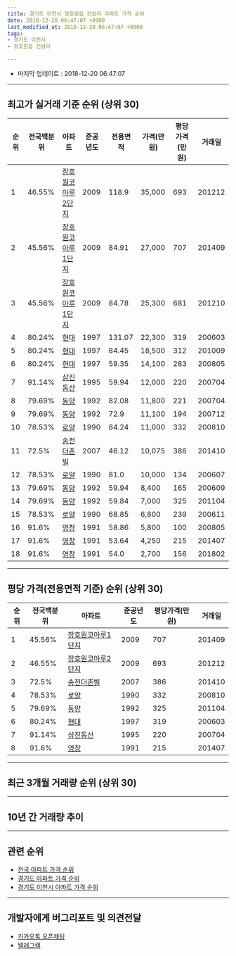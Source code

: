 ```yaml
---
title: 경기도 이천시 장호원읍 진암리 아파트 가격 순위
date: 2018-12-20 06:47:07 +0900
last_modified_at: 2018-12-20 06:47:07 +0900
tags:
- 경기도 이천시
- 장호원읍 진암리

---
```


* 마지막 업데이트 : 2018-12-20 06:47:07

---

## 최고가 실거래 기준 순위 (상위 30)


|순위|전국백분위|아파트|준공년도|전용면적|가격(만원)|평당가격(만원)|거래일|
|---|---|---|---|---|---|---|---|
|1|46.55%|[장호원코아루2단지](https://search.naver.com/search.naver?query=%EA%B2%BD%EA%B8%B0%EB%8F%84+%EC%9D%B4%EC%B2%9C%EC%8B%9C+%EC%9E%A5%ED%98%B8%EC%9B%90%EC%9D%8D+%EC%A7%84%EC%95%94%EB%A6%AC+%EC%9E%A5%ED%98%B8%EC%9B%90%EC%BD%94%EC%95%84%EB%A3%A82%EB%8B%A8%EC%A7%80)|2009|118.9|35,000|693|201212|
|2|45.56%|[장호원코아루1단지](https://search.naver.com/search.naver?query=%EA%B2%BD%EA%B8%B0%EB%8F%84+%EC%9D%B4%EC%B2%9C%EC%8B%9C+%EC%9E%A5%ED%98%B8%EC%9B%90%EC%9D%8D+%EC%A7%84%EC%95%94%EB%A6%AC+%EC%9E%A5%ED%98%B8%EC%9B%90%EC%BD%94%EC%95%84%EB%A3%A81%EB%8B%A8%EC%A7%80)|2009|84.91|27,000|707|201409|
|3|45.56%|[장호원코아루1단지](https://search.naver.com/search.naver?query=%EA%B2%BD%EA%B8%B0%EB%8F%84+%EC%9D%B4%EC%B2%9C%EC%8B%9C+%EC%9E%A5%ED%98%B8%EC%9B%90%EC%9D%8D+%EC%A7%84%EC%95%94%EB%A6%AC+%EC%9E%A5%ED%98%B8%EC%9B%90%EC%BD%94%EC%95%84%EB%A3%A81%EB%8B%A8%EC%A7%80)|2009|84.78|25,300|681|201210|
|4|80.24%|[현대](https://search.naver.com/search.naver?query=%EA%B2%BD%EA%B8%B0%EB%8F%84+%EC%9D%B4%EC%B2%9C%EC%8B%9C+%EC%9E%A5%ED%98%B8%EC%9B%90%EC%9D%8D+%EC%A7%84%EC%95%94%EB%A6%AC+%ED%98%84%EB%8C%80)|1997|131.07|22,300|319|200603|
|5|80.24%|[현대](https://search.naver.com/search.naver?query=%EA%B2%BD%EA%B8%B0%EB%8F%84+%EC%9D%B4%EC%B2%9C%EC%8B%9C+%EC%9E%A5%ED%98%B8%EC%9B%90%EC%9D%8D+%EC%A7%84%EC%95%94%EB%A6%AC+%ED%98%84%EB%8C%80)|1997|84.45|18,500|312|201009|
|6|80.24%|[현대](https://search.naver.com/search.naver?query=%EA%B2%BD%EA%B8%B0%EB%8F%84+%EC%9D%B4%EC%B2%9C%EC%8B%9C+%EC%9E%A5%ED%98%B8%EC%9B%90%EC%9D%8D+%EC%A7%84%EC%95%94%EB%A6%AC+%ED%98%84%EB%8C%80)|1997|59.35|14,100|283|200805|
|7|91.14%|[삼진동산](https://search.naver.com/search.naver?query=%EA%B2%BD%EA%B8%B0%EB%8F%84+%EC%9D%B4%EC%B2%9C%EC%8B%9C+%EC%9E%A5%ED%98%B8%EC%9B%90%EC%9D%8D+%EC%A7%84%EC%95%94%EB%A6%AC+%EC%82%BC%EC%A7%84%EB%8F%99%EC%82%B0)|1995|59.94|12,000|220|200704|
|8|79.69%|[동양](https://search.naver.com/search.naver?query=%EA%B2%BD%EA%B8%B0%EB%8F%84+%EC%9D%B4%EC%B2%9C%EC%8B%9C+%EC%9E%A5%ED%98%B8%EC%9B%90%EC%9D%8D+%EC%A7%84%EC%95%94%EB%A6%AC+%EB%8F%99%EC%96%91)|1992|82.08|11,800|221|200704|
|9|79.69%|[동양](https://search.naver.com/search.naver?query=%EA%B2%BD%EA%B8%B0%EB%8F%84+%EC%9D%B4%EC%B2%9C%EC%8B%9C+%EC%9E%A5%ED%98%B8%EC%9B%90%EC%9D%8D+%EC%A7%84%EC%95%94%EB%A6%AC+%EB%8F%99%EC%96%91)|1992|72.9|11,100|194|200712|
|10|78.53%|[로얄](https://search.naver.com/search.naver?query=%EA%B2%BD%EA%B8%B0%EB%8F%84+%EC%9D%B4%EC%B2%9C%EC%8B%9C+%EC%9E%A5%ED%98%B8%EC%9B%90%EC%9D%8D+%EC%A7%84%EC%95%94%EB%A6%AC+%EB%A1%9C%EC%96%84)|1990|84.24|11,000|332|200810|
|11|72.5%|[송전더존빌](https://search.naver.com/search.naver?query=%EA%B2%BD%EA%B8%B0%EB%8F%84+%EC%9D%B4%EC%B2%9C%EC%8B%9C+%EC%9E%A5%ED%98%B8%EC%9B%90%EC%9D%8D+%EC%A7%84%EC%95%94%EB%A6%AC+%EC%86%A1%EC%A0%84%EB%8D%94%EC%A1%B4%EB%B9%8C)|2007|46.12|10,075|386|201410|
|12|78.53%|[로얄](https://search.naver.com/search.naver?query=%EA%B2%BD%EA%B8%B0%EB%8F%84+%EC%9D%B4%EC%B2%9C%EC%8B%9C+%EC%9E%A5%ED%98%B8%EC%9B%90%EC%9D%8D+%EC%A7%84%EC%95%94%EB%A6%AC+%EB%A1%9C%EC%96%84)|1990|81.0|10,000|134|200607|
|13|79.69%|[동양](https://search.naver.com/search.naver?query=%EA%B2%BD%EA%B8%B0%EB%8F%84+%EC%9D%B4%EC%B2%9C%EC%8B%9C+%EC%9E%A5%ED%98%B8%EC%9B%90%EC%9D%8D+%EC%A7%84%EC%95%94%EB%A6%AC+%EB%8F%99%EC%96%91)|1992|59.94|8,400|165|200609|
|14|79.69%|[동양](https://search.naver.com/search.naver?query=%EA%B2%BD%EA%B8%B0%EB%8F%84+%EC%9D%B4%EC%B2%9C%EC%8B%9C+%EC%9E%A5%ED%98%B8%EC%9B%90%EC%9D%8D+%EC%A7%84%EC%95%94%EB%A6%AC+%EB%8F%99%EC%96%91)|1992|59.84|7,000|325|201104|
|15|78.53%|[로얄](https://search.naver.com/search.naver?query=%EA%B2%BD%EA%B8%B0%EB%8F%84+%EC%9D%B4%EC%B2%9C%EC%8B%9C+%EC%9E%A5%ED%98%B8%EC%9B%90%EC%9D%8D+%EC%A7%84%EC%95%94%EB%A6%AC+%EB%A1%9C%EC%96%84)|1990|68.85|6,800|239|200611|
|16|91.6%|[영창](https://search.naver.com/search.naver?query=%EA%B2%BD%EA%B8%B0%EB%8F%84+%EC%9D%B4%EC%B2%9C%EC%8B%9C+%EC%9E%A5%ED%98%B8%EC%9B%90%EC%9D%8D+%EC%A7%84%EC%95%94%EB%A6%AC+%EC%98%81%EC%B0%BD)|1991|58.86|5,800|100|200805|
|17|91.6%|[영창](https://search.naver.com/search.naver?query=%EA%B2%BD%EA%B8%B0%EB%8F%84+%EC%9D%B4%EC%B2%9C%EC%8B%9C+%EC%9E%A5%ED%98%B8%EC%9B%90%EC%9D%8D+%EC%A7%84%EC%95%94%EB%A6%AC+%EC%98%81%EC%B0%BD)|1991|53.64|4,250|215|201407|
|18|91.6%|[영창](https://search.naver.com/search.naver?query=%EA%B2%BD%EA%B8%B0%EB%8F%84+%EC%9D%B4%EC%B2%9C%EC%8B%9C+%EC%9E%A5%ED%98%B8%EC%9B%90%EC%9D%8D+%EC%A7%84%EC%95%94%EB%A6%AC+%EC%98%81%EC%B0%BD)|1991|54.0|2,700|156|201802|


---

## 평당 가격(전용면적 기준) 순위 (상위 30)


|순위|전국백분위|아파트|준공년도|평당가격(만원)|거래일|
|---|---|---|---|---|---|
|1|45.56%|[장호원코아루1단지](https://search.naver.com/search.naver?query=%EA%B2%BD%EA%B8%B0%EB%8F%84+%EC%9D%B4%EC%B2%9C%EC%8B%9C+%EC%9E%A5%ED%98%B8%EC%9B%90%EC%9D%8D+%EC%A7%84%EC%95%94%EB%A6%AC+%EC%9E%A5%ED%98%B8%EC%9B%90%EC%BD%94%EC%95%84%EB%A3%A81%EB%8B%A8%EC%A7%80)|2009|707|201409|
|2|46.55%|[장호원코아루2단지](https://search.naver.com/search.naver?query=%EA%B2%BD%EA%B8%B0%EB%8F%84+%EC%9D%B4%EC%B2%9C%EC%8B%9C+%EC%9E%A5%ED%98%B8%EC%9B%90%EC%9D%8D+%EC%A7%84%EC%95%94%EB%A6%AC+%EC%9E%A5%ED%98%B8%EC%9B%90%EC%BD%94%EC%95%84%EB%A3%A82%EB%8B%A8%EC%A7%80)|2009|693|201212|
|3|72.5%|[송전더존빌](https://search.naver.com/search.naver?query=%EA%B2%BD%EA%B8%B0%EB%8F%84+%EC%9D%B4%EC%B2%9C%EC%8B%9C+%EC%9E%A5%ED%98%B8%EC%9B%90%EC%9D%8D+%EC%A7%84%EC%95%94%EB%A6%AC+%EC%86%A1%EC%A0%84%EB%8D%94%EC%A1%B4%EB%B9%8C)|2007|386|201410|
|4|78.53%|[로얄](https://search.naver.com/search.naver?query=%EA%B2%BD%EA%B8%B0%EB%8F%84+%EC%9D%B4%EC%B2%9C%EC%8B%9C+%EC%9E%A5%ED%98%B8%EC%9B%90%EC%9D%8D+%EC%A7%84%EC%95%94%EB%A6%AC+%EB%A1%9C%EC%96%84)|1990|332|200810|
|5|79.69%|[동양](https://search.naver.com/search.naver?query=%EA%B2%BD%EA%B8%B0%EB%8F%84+%EC%9D%B4%EC%B2%9C%EC%8B%9C+%EC%9E%A5%ED%98%B8%EC%9B%90%EC%9D%8D+%EC%A7%84%EC%95%94%EB%A6%AC+%EB%8F%99%EC%96%91)|1992|325|201104|
|6|80.24%|[현대](https://search.naver.com/search.naver?query=%EA%B2%BD%EA%B8%B0%EB%8F%84+%EC%9D%B4%EC%B2%9C%EC%8B%9C+%EC%9E%A5%ED%98%B8%EC%9B%90%EC%9D%8D+%EC%A7%84%EC%95%94%EB%A6%AC+%ED%98%84%EB%8C%80)|1997|319|200603|
|7|91.14%|[삼진동산](https://search.naver.com/search.naver?query=%EA%B2%BD%EA%B8%B0%EB%8F%84+%EC%9D%B4%EC%B2%9C%EC%8B%9C+%EC%9E%A5%ED%98%B8%EC%9B%90%EC%9D%8D+%EC%A7%84%EC%95%94%EB%A6%AC+%EC%82%BC%EC%A7%84%EB%8F%99%EC%82%B0)|1995|220|200704|
|8|91.6%|[영창](https://search.naver.com/search.naver?query=%EA%B2%BD%EA%B8%B0%EB%8F%84+%EC%9D%B4%EC%B2%9C%EC%8B%9C+%EC%9E%A5%ED%98%B8%EC%9B%90%EC%9D%8D+%EC%A7%84%EC%95%94%EB%A6%AC+%EC%98%81%EC%B0%BD)|1991|215|201407|


---

## 최근 3개월 거래량 순위 (상위 30)


<div style="width:100%;">
    <canvas id="deal_count_ranking" height="250"></canvas>
</div>


<script>
new Chart(document.getElementById("deal_count_ranking"), {
    type: 'horizontalBar',
    data: {
        labels: ['현대', '동양', '송전더존빌'],
        datasets: [{
            label: '실거래 수',
            data: [4, 2, 2],
            borderColor: "rgba(255, 0, 128, 1)",
            backgroundColor: "rgba(255, 0, 128, 0.5)",
            fill: false,
        }]
    },
    options: {
        responsive: true,
        title: {
            display: true,
            text: '최근 3개월 거래량 순위'
        },
        tooltips: {
            mode: 'index',
            intersect: false,
            callbacks: {
                title: function(tooltipItems, data) {
                    return "실거래 수:";
                },
                label: function(tooltipItem, data) {
                    return data.labels[tooltipItem.index] + ": " + tooltipItem.xLabel;
                }
            }
        },
        hover: {
            mode: 'nearest',
            intersect: true
        },
        scales: {
            xAxes: [{
                display: true,
                scaleLabel: {
                    display: true,
                    labelString: '실거래 수'
                },
                ticks: {
                    suggestedMin: 0,
                }
            }],
            yAxes: [{
                display: true,
                ticks: {
                    autoSkip: false,
                    callback: function(value, index, values) {
                        if (value.length > 15)
                            return value.substr(0, 13) + "...";
                        else
                            return value;
                    }
                },
                scaleLabel: {
                    display: false,
                }
            }]
        }
    }
});

</script>


---

## 10년 간 거래량 추이


<div style="width:100%;">
    <canvas id="deal_progress" height="250"></canvas>
</div>

<script>
new Chart(document.getElementById("deal_progress"), {
    type: 'line',
    data: {
        labels: ['200812','200901','200902','200903','200904','200905','200906','200907','200908','200909','200910','200911','200912','201001','201002','201003','201004','201005','201006','201007','201008','201009','201010','201011','201012','201101','201102','201103','201104','201105','201106','201107','201108','201109','201110','201111','201112','201201','201202','201203','201204','201205','201206','201207','201208','201209','201210','201211','201212','201301','201302','201303','201304','201305','201306','201307','201308','201309','201310','201311','201312','201401','201402','201403','201404','201405','201406','201407','201408','201409','201410','201411','201412','201501','201502','201503','201504','201505','201506','201507','201508','201509','201510','201511','201512','201601','201602','201603','201604','201605','201606','201607','201608','201609','201610','201611','201612','201701','201702','201703','201704','201705','201706','201707','201708','201709','201710','201711','201712','201801','201802','201803','201804','201805','201806','201807','201808','201809','201810','201811','201812'],
        datasets: [{
            label: '실거래 수',
            pointRadius: 1,
            data: [6, 6, 4, 7, 10, 1, 3, 6, 3, 2, 10, 16, 3, 0, 1, 4, 5, 4, 8, 2, 8, 23, 10, 15, 3, 11, 25, 21, 15, 19, 12, 11, 10, 12, 8, 12, 14, 16, 16, 12, 14, 14, 15, 10, 13, 17, 19, 10, 11, 7, 8, 8, 8, 7, 7, 8, 3, 6, 7, 7, 6, 8, 11, 9, 10, 5, 9, 6, 12, 21, 13, 16, 11, 12, 6, 11, 11, 9, 11, 5, 5, 12, 10, 13, 7, 9, 6, 10, 12, 10, 14, 9, 2, 10, 13, 5, 5, 6, 11, 7, 6, 6, 12, 7, 2, 2, 12, 7, 6, 8, 7, 7, 7, 6, 4, 4, 4, 3, 5, 3, 0],
            borderColor: "rgba(255, 201, 14, 1)",
            backgroundColor: "rgba(255, 201, 14, 0.5)",
            fill: true,
        }]
    },
    options: {
        responsive: true,
        title: {
            display: true,
            text: '10년간 거래량 추이'
        },
        tooltips: {
            mode: 'index',
            intersect: false,
        },
        hover: {
            mode: 'nearest',
            intersect: true
        },
        scales: {
            xAxes: [{
                display: true,
                scaleLabel: {
                    display: true,
                    labelString: '년/월'
                }
            }],
            yAxes: [{
                display: true,
                ticks: {
                    suggestedMin: 0,
                },
                scaleLabel: {
                    display: true,
                    labelString: '실거래 수'
                }
            }]
        }
    }
});

</script>


---

## 관련 순위

- [전국 아파트 가격 순위](https://inasie.github.io/apt-ranking/전국)
- [경기도 아파트 가격 순위](https://inasie.github.io/apt-ranking/경기도)
- [경기도 이천시 아파트 가격 순위](https://inasie.github.io/apt-ranking/경기도-이천시)


---

## 개발자에게 버그리포트 및 의견전달

- [카카오톡 오픈채팅](https://open.kakao.com/o/gLJUAP4)
- [텔레그램](https://t.me/inasie)


